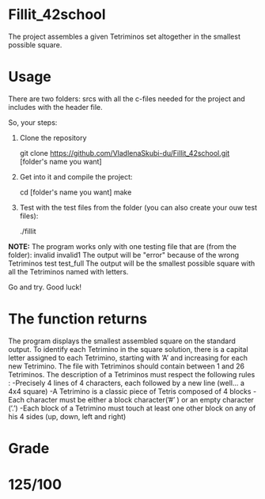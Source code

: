 # Fillit_42school
The project assembles a given Tetriminos set altogether in the smallest possible square.

# Usage
There are two folders: srcs with all the c-files needed for the project and includes with the header file.

So, your steps:
1) Clone the repository

	git clone https://github.com/VladlenaSkubi-du/Fillit_42school.git [folder's name you want] 

2) Get into it and compile the project:

	cd [folder's name you want]
	make

3) Test with the test files from the folder (you can also create your ouw test files):

	./fillit 

**NOTE:** The program works only with one testing file that are (from the folder):
	invalid
	invalid1
The output will be "error" because of the wrong Tetriminos
	test
	test_full
The output will be the smallest possible square with all the Tetriminos named with letters.

Go and try. Good luck!

# The function returns
The program displays the smallest assembled square on the standard output. To identify each Tetrimino in the square solution, there is a capital letter assigned to each Tetrimino, starting with ’A’ and increasing for each new Tetrimino. 
The file with Tetriminos should contain between 1 and 26 Tetriminos. The description of a Tetriminos must respect the following rules :
	-Precisely 4 lines of 4 characters, each followed by a new line (well... a 4x4 square)
	-A Tetrimino is a classic piece of Tetris composed of 4 blocks
	-Each character must be either a block character(’#’ ) or an empty character (’.’)
	-Each block of a Tetrimino must touch at least one other block on any of his 4 sides (up, down, left and right)

# Grade
# 125/100

